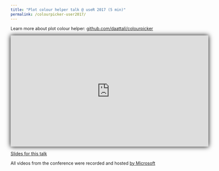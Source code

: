 ```yaml
---
title: "Plot colour helper talk @ useR 2017 (5 min)"
permalink: /colourpicker-user2017/
---
```


<style>
#youtube-vid iframe { box-shadow: 0 0 15px black; }
</style>

Learn more about plot colour helper: [github.com/daattali/colourpicker](https://github.com/daattali/colourpicker#readme)

<div id="youtube-vid">
<iframe width="640" height="360" src="https://www.youtube.com/embed/eq8TUOxpBpM" frameborder="0" allowfullscreen></iframe>
</div>

[Slides for this talk](http://bit.ly/colourpicker-slides-useR2017)

All videos from the conference were recorded and hosted [by Microsoft](https://channel9.msdn.com/Events/useR-international-R-User-conferences/useR-International-R-User-2017-Conference)
